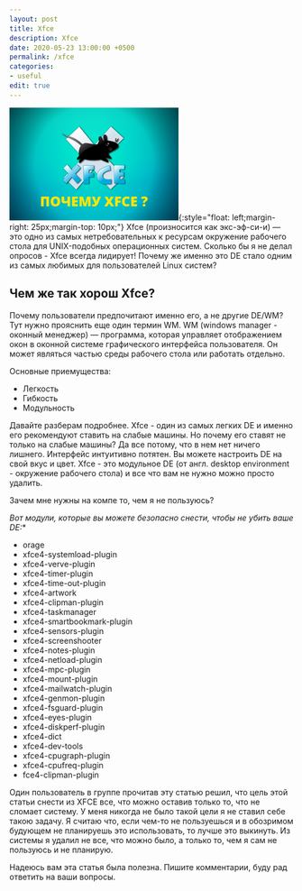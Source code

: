 ```yaml
---
layout: post
title: Xfce
description: Xfce
date: 2020-05-23 13:00:00 +0500
permalink: /xfce
categories: 
- useful
edit: true
---
```

![Удаляем лишние модули Xfce](../img/xfce.png){:style="float: left;margin-right: 25px;margin-top: 10px;"} Xfce (произносится как экс-эф-си-и) — это одно из самых нетребовательных к ресурсам окружение рабочего стола для UNIX-подобных операционных систем.
Сколько бы я не делал опросов - Xfce всегда лидирует! Почему же именно это DE стало одним из самых любимых для пользователей Linux систем?

## Чем же так хорош Xfce?
Почему пользователи предпочитают именно его, а не другие DE/WM?
Тут нужно прояснить еще один термин WM.
WM (windows manager - оконный менеджер) — программа, которая управляет отображением окон в оконной системе графического интерфейса пользователя. Он может являться частью среды рабочего стола или работать отдельно.

Основные приемущества:
- Легкость
- Гибкость
- Модульность

Давайте разберам подробнее.
Xfce - один из самых легких DE и именно его рекомендуют ставить на слабые машины. Но почему его ставят не только на слабые машины?
Да все потому, что в нем нет ничего лишнего. Интерфейс интуитивно потятен. Вы можете настроить DE на свой вкус и цвет.
Xfce  - это модульное DE (от англ. desktop environment - окружение рабочего стола) и все что вам не нужно можно просто удалить.

Зачем мне нужны на компе то, чем я не пользуюсь?

**Вот модули, которые вы можете безопасно снести, чтобы не убить ваше DE*:**

- orage
- xfce4-systemload-plugin
- xfce4-verve-plugin
- xfce4-timer-plugin
- xfce4-time-out-plugin
- xfce4-artwork
- xfce4-clipman-plugin
- xfce4-taskmanager
- xfce4-smartbookmark-plugin
- xfce4-sensors-plugin
- xfce4-screenshooter
- xfce4-notes-plugin
- xfce4-netload-plugin
- xfce4-mpc-plugin
- xfce4-mount-plugin
- xfce4-mailwatch-plugin
- xfce4-genmon-plugin
- xfce4-fsguard-plugin
- xfce4-eyes-plugin
- xfce4-diskperf-plugin
- xfce4-dict
- xfce4-dev-tools
- xfce4-cpugraph-plugin
- xfce4-cpufreq-plugin
- fce4-clipman-plugin

Один пользователь в группе прочитав эту статью решил, что цель этой статьи снести из XFCE все, что можно оставив только то, что не сломает систему. У меня никогда не было такой цели я не ставил себе такою задачу. 
Я считаю что, если чем-то не пользуешься и в обозримом будующем не планируешь это использовать, то лучше это выкинуть. Из системы я удалил не все, что можно было, а только то, чем я сам не пользуюсь и не планирую. 

Надеюсь вам эта статья была полезна. Пишите комментарии, буду рад ответить на ваши вопросы.

<!-- Put this script tag to the <head> of your page -->
<script type="text/javascript" src="https://vk.com/js/api/openapi.js?168"></script>
<!-- Put this div tag to the place, where the Poll block will be -->
<div id="vk_poll"></div>
<script type="text/javascript">
VK.Widgets.Poll("vk_poll", {}, "243692986_36b962200fb07142c9");
</script>
